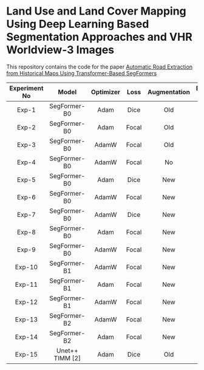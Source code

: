 # Land Use and Land Cover Mapping Using Deep Learning Based Segmentation Approaches and VHR Worldview-3 Images
This repository contains the code for the paper [Automatic Road Extraction from Historical Maps Using Transformer-Based SegFormers]([https://www.mdpi.com/2220-9964/13/12/464])



| Experiment No  |       Model       | Optimizer   |  Loss  | Augmentation   |  Batch Size  |  Precision  |   Recall  |  F1 Score  |   IoU  |  Weights  |
|:--------------:|:-----------------:|:-----------:|:------:|:--------------:|:------------:|:-----------:|:---------:|:----------:|:------:|:---------:|
|     Exp-1      |    SegFormer-B0   |    Adam     |  Dice  |      Old       |      16      |    0.6031   |   0.7043  |    0.6490  | 0.4807 | [Download](https://drive.google.com/file/d/1kGyaS1mYwsMZoop0rLMZrYLVZhOQbf53/view?usp=sharing)|
|     Exp-2      |    SegFormer-B0   |    Adam     |  Focal |      Old       |      16      |    0.6876   |   0.5579  |    0.6158  | 0.4455 | [Download](https://drive.google.com/file/d/1hGvj3WeG86YW45F__9b9_9dfijBHkkS7/view?usp=sharing)|
|     Exp-3      |    SegFormer-B0   |   AdamW     |  Focal |      Old       |      16      |    0.6605   |   0.5932  |    0.6242  | 0.4547 | [Download](https://drive.google.com/file/d/1YAKRhm2yk9MJ4dzGJQuyaxMMbkM17Mzw/view?usp=sharing)|
|     Exp-4      |    SegFormer-B0   |   AdamW     |  Focal |      No        |      16      |    0.6751   |   0.6780  |    0.6756  | 0.5110 | [Download](https://drive.google.com/file/d/1wom2dvOfiqdTH6CCnP94CiGq87ZmfacY/view?usp=sharing)|
|     Exp-5      |    SegFormer-B0   |    Adam     |  Dice  |      New       |      16      |    0.6293   |   0.7203  |    0.6697  | 0.5053 | [Download](https://drive.google.com/file/d/1l1wKY53ZPs0zwGYWhyRWy9Nkrt-vzWOF/view?usp=sharing)|
|     Exp-6      |    SegFormer-B0   |   AdamW     |  Focal |      New       |      16      |    0.7057   |   0.6675  |    0.6853  | 0.5216 | [Download](https://drive.google.com/file/d/1mviJYHOvYNcN5DjLgptrXz_zKVVBgdKU/view?usp=sharing)|
|     Exp-7      |    SegFormer-B0   |   AdamW     |  Dice  |      New       |      16      |    0.6668   |   0.6901  |    0.6780  | 0.5136 | [Download](https://drive.google.com/file/d/17580lyBjPzWm5xl_ai9A3zqZ-kixyA2a/view?usp=sharing)|
|     Exp-8      |    SegFormer-B0   |    Adam     |  Focal |      New       |      16      |    0.6966   |   0.6831  |    0.6889  | 0.5259 | [Download](https://drive.google.com/file/d/1fPcXRnwVP74-6RX0L7m9AOlruJHHQZ4N/view?usp=sharing)|
|     Exp-9      |    SegFormer-B0   |   AdamW     |  Focal |      New       |       8      |    0.7015   |   0.6434  |    0.6717  | 0.5067 | [Download](https://drive.google.com/file/d/1c4laoVCApKi2jjNMkBzQvQT-z5xgaDjr/view?usp=sharing)|
|    Exp-10      |    SegFormer-B1   |   AdamW     |  Focal |      New       |      16      |    0.6928   |   0.6886  |    0.6905  | 0.5279 | [Download](https://drive.google.com/file/d/1MuKlt5RXcX-x7fq9JNeVfH3UZm7BiZOu/view?usp=sharing)|
|    Exp-11      |    SegFormer-B1   |    Adam     |  Focal |      New       |      16      |    0.6822   |   0.6956  |    0.6878  | 0.5251 | [Download](https://drive.google.com/file/d/1Q6OOn5hMB4cskH09o72B3MeBiD_9cgED/view?usp=sharing)|
|    Exp-12      |    SegFormer-B1   |   AdamW     |  Focal |      New       |       8      |    0.6842   |   0.6485  |    0.6632  | 0.4988 | [Download](https://drive.google.com/file/d/1ovCPeE5iI9vlNaT6lnoVX1EjgKjucfSO/view?usp=sharing)|
|    Exp-13      |    SegFormer-B2   |   AdamW     |  Focal |      New       |       8      |    0.6893   |   0.6960  |    0.6920  | 0.5297 | [Download](https://drive.google.com/file/d/1sDuFbgL--3NIKww84AwVDEt-Ylw0-SKw/view?usp=sharing)|
|    Exp-14      |    SegFormer-B2   |    Adam     |  Focal |      New       |       8      |    0.7061   |   0.6974  |    0.7017  | 0.5411 | [Download](https://drive.google.com/file/d/1nCRrwshORyxXxZtp0r2iZofEihj9SO_o/view?usp=sharing)|
|    Exp-15      |  Unet++ TIMM [2]  |    Adam     |  Dice  |      Old       |      16      |    0.5141   |   0.6970  |    0.5772  | 0.4199 | [Download](https://drive.google.com/file/d/1D1uozmGI-fPKwCAE-HwsY-u1oxcBBsuw/view?usp=sharing)|
